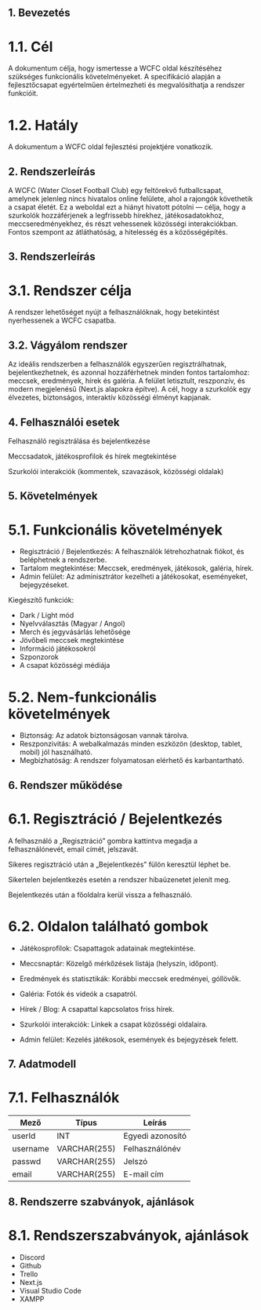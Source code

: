 ## 1. Bevezetés
# 1.1. Cél

A dokumentum célja, hogy ismertesse a WCFC oldal készítéséhez szükséges funkcionális követelményeket.
A specifikáció alapján a fejlesztőcsapat egyértelműen értelmezheti és megvalósíthatja a rendszer funkcióit.

# 1.2. Hatály

A dokumentum a WCFC oldal fejlesztési projektjére vonatkozik.

## 2. Rendszerleírás

A WCFC (Water Closet Football Club) egy feltörekvő futballcsapat, amelynek jelenleg nincs hivatalos online felülete, ahol a rajongók követhetik a csapat életét.
Ez a weboldal ezt a hiányt hivatott pótolni — célja, hogy a szurkolók hozzáférjenek a legfrissebb hírekhez, játékosadatokhoz, meccseredményekhez, és részt vehessenek közösségi interakciókban.
Fontos szempont az átláthatóság, a hitelesség és a közösségépítés.

## 3. Rendszerleírás
# 3.1. Rendszer célja

A rendszer lehetőséget nyújt a felhasználóknak, hogy betekintést nyerhessenek a WCFC csapatba.

## 3.2. Vágyálom rendszer

Az ideális rendszerben a felhasználók egyszerűen regisztrálhatnak, bejelentkezhetnek, és azonnal hozzáférhetnek minden fontos tartalomhoz: meccsek, eredmények, hírek és galéria.
A felület letisztult, reszponzív, és modern megjelenésű (Next.js alapokra építve).
A cél, hogy a szurkolók egy élvezetes, biztonságos, interaktív közösségi élményt kapjanak.

## 4. Felhasználói esetek

Felhasználó regisztrálása és bejelentkezése

Meccsadatok, játékosprofilok és hírek megtekintése

Szurkolói interakciók (kommentek, szavazások, közösségi oldalak)

## 5. Követelmények
# 5.1. Funkcionális követelmények

- Regisztráció / Bejelentkezés: A felhasználók létrehozhatnak fiókot, és beléphetnek a rendszerbe.
- Tartalom megtekintése: Meccsek, eredmények, játékosok, galéria, hírek.
- Admin felület: Az adminisztrátor kezelheti a játékosokat, eseményeket, bejegyzéseket.

Kiegészítő funkciók:
- Dark / Light mód
- Nyelvválasztás (Magyar / Angol)
- Merch és jegyvásárlás lehetősége
- Jövőbeli meccsek megtekintése
- Információ játékosokról
- Szponzorok
- A csapat közösségi médiája

# 5.2. Nem-funkcionális követelmények

- Biztonság: Az adatok biztonságosan vannak tárolva.
- Reszponzivitás: A webalkalmazás minden eszközön (desktop, tablet, mobil) jól használható.
- Megbízhatóság: A rendszer folyamatosan elérhető és karbantartható.

## 6. Rendszer működése
# 6.1. Regisztráció / Bejelentkezés

A felhasználó a „Regisztráció” gombra kattintva megadja a felhasználónevét, email címét, jelszavát.

Sikeres regisztráció után a „Bejelentkezés” fülön keresztül léphet be.

Sikertelen bejelentkezés esetén a rendszer hibaüzenetet jelenít meg.

Bejelentkezés után a főoldalra kerül vissza a felhasználó.

# 6.2. Oldalon található gombok

- Játékosprofilok: Csapattagok adatainak megtekintése.

- Meccsnaptár: Közelgő mérkőzések listája (helyszín, időpont).

- Eredmények és statisztikák: Korábbi meccsek eredményei, góllövők.

- Galéria: Fotók és videók a csapatról.

- Hírek / Blog: A csapattal kapcsolatos friss hírek.

- Szurkolói interakciók: Linkek a csapat közösségi oldalaira.

- Admin felület: Kezelés játékosok, események és bejegyzések felett.

## 7. Adatmodell
# 7.1. Felhasználók
| Mező | Típus | Leírás |
|---|---|---|
| userId | INT | Egyedi azonosító |
| username | VARCHAR(255) | Felhasználónév |
| passwd | VARCHAR(255) | Jelszó |
| email | VARCHAR(255) | E-mail cím |
## 8. Rendszerre szabványok, ajánlások

# 8.1. Rendszerszabványok, ajánlások
- Discord
- Github
- Trello
- Next.js
- Visual Studio Code
- XAMPP